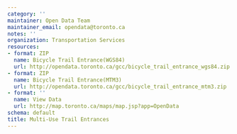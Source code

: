```yaml
---
category: ''
maintainer: Open Data Team
maintainer_email: opendata@toronto.ca
notes: ''
organization: Transportation Services
resources:
- format: ZIP
  name: Bicycle Trail Entrance(WGS84)
  url: http://opendata.toronto.ca/gcc/bicycle_trail_entrance_wgs84.zip
- format: ZIP
  name: Bicycle Trail Entrance(MTM3)
  url: http://opendata.toronto.ca/gcc/bicycle_trail_entrance_mtm3.zip
- format: ''
  name: View Data
  url: http://map.toronto.ca/maps/map.jsp?app=OpenData
schema: default
title: Multi-Use Trail Entrances
---
```

